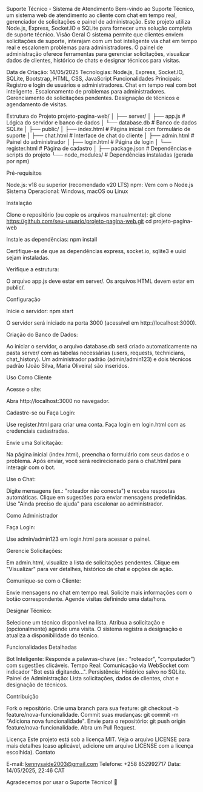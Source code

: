 Suporte Técnico - Sistema de Atendimento
Bem-vindo ao Suporte Técnico, um sistema web de atendimento ao cliente com chat em tempo real, gerenciador de solicitações e painel de administração. Este projeto utiliza Node.js, Express, Socket.IO e SQLite para fornecer uma solução completa de suporte técnico.
Visão Geral
O sistema permite que clientes enviem solicitações de suporte, interajam com um bot inteligente via chat em tempo real e escalonem problemas para administradores. O painel de administração oferece ferramentas para gerenciar solicitações, visualizar dados de clientes, histórico de chats e designar técnicos para visitas.

Data de Criação: 14/05/2025
Tecnologias: Node.js, Express, Socket.IO, SQLite, Bootstrap, HTML, CSS, JavaScript
Funcionalidades Principais:
Registro e login de usuários e administradores.
Chat em tempo real com bot inteligente.
Escalonamento de problemas para administradores.
Gerenciamento de solicitações pendentes.
Designação de técnicos e agendamento de visitas.



Estrutura do Projeto
projeto-pagina-web/
│
├── server/
│   ├── app.js          # Lógica do servidor e banco de dados
│   └── database.db     # Banco de dados SQLite
│
├── public/
│   ├── index.html      # Página inicial com formulário de suporte
│   ├── chat.html       # Interface de chat do cliente
│   ├── admin.html      # Painel do administrador
│   ├── login.html      # Página de login
│   └── register.html   # Página de cadastro
│
├── package.json        # Dependências e scripts do projeto
└── node_modules/       # Dependências instaladas (gerada por npm)

Pré-requisitos

Node.js: v18 ou superior (recomendado v20 LTS)
npm: Vem com o Node.js
Sistema Operacional: Windows, macOS ou Linux

Instalação

Clone o repositório (ou copie os arquivos manualmente):
git clone https://github.com/seu-usuario/projeto-pagina-web.git
cd projeto-pagina-web


Instale as dependências:
npm install

Certifique-se de que as dependências express, socket.io, sqlite3 e uuid sejam instaladas.

Verifique a estrutura:

O arquivo app.js deve estar em server/.
Os arquivos HTML devem estar em public/.



Configuração

Inicie o servidor:
npm start

O servidor será iniciado na porta 3000 (acessível em http://localhost:3000).

Criação do Banco de Dados:

Ao iniciar o servidor, o arquivo database.db será criado automaticamente na pasta server/ com as tabelas necessárias (users, requests, technicians, chat_history).
Um administrador padrão (admin/admin123) e dois técnicos padrão (João Silva, Maria Oliveira) são inseridos.



Uso
Como Cliente

Acesse o site:

Abra http://localhost:3000 no navegador.


Cadastre-se ou Faça Login:

Use register.html para criar uma conta.
Faça login em login.html com as credenciais cadastradas.


Envie uma Solicitação:

Na página inicial (index.html), preencha o formulário com seus dados e o problema.
Após enviar, você será redirecionado para o chat.html para interagir com o bot.


Use o Chat:

Digite mensagens (ex.: "roteador não conecta") e receba respostas automáticas.
Clique em sugestões para enviar mensagens predefinidas.
Use "Ainda preciso de ajuda" para escalonar ao administrador.



Como Administrador

Faça Login:

Use admin/admin123 em login.html para acessar o painel.


Gerencie Solicitações:

Em admin.html, visualize a lista de solicitações pendentes.
Clique em "Visualizar" para ver detalhes, histórico de chat e opções de ação.


Comunique-se com o Cliente:

Envie mensagens no chat em tempo real.
Solicite mais informações com o botão correspondente.
Agende visitas definindo uma data/hora.


Designar Técnico:

Selecione um técnico disponível na lista.
Atribua a solicitação e (opcionalmente) agende uma visita.
O sistema registra a designação e atualiza a disponibilidade do técnico.



Funcionalidades Detalhadas

Bot Inteligente: Responde a palavras-chave (ex.: "roteador", "computador") com sugestões clicáveis.
Tempo Real: Comunicação via WebSocket com indicador "Bot está digitando...".
Persistência: Histórico salvo no SQLite.
Painel de Administração: Lista solicitações, dados de clientes, chat e designação de técnicos.

Contribuição

Fork o repositório.
Crie uma branch para sua feature: git checkout -b feature/nova-funcionalidade.
Commit suas mudanças: git commit -m "Adiciona nova funcionalidade".
Envie para o repositório: git push origin feature/nova-funcionalidade.
Abra um Pull Request.

Licença
Este projeto está sob a licença MIT. Veja o arquivo LICENSE para mais detalhes (caso aplicável, adicione um arquivo LICENSE com a licença escolhida).
Contato

E-mail: kennysaide2003@gmail.com
Telefone: +258 852992717
Data: 14/05/2025, 22:46 CAT

Agradecemos por usar o Suporte Técnico! 🚀
